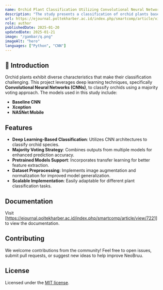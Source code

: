 ```yaml
---
name: Orchid Plant Classification Utilizing Convolutional Neural Network Architecture based on Majority Voting
description: "The study presents a classification of orchid plants based on three distinct deep learning architectures: Baseline CNN, Xception, and NASNet Mobile."
url: https://ejournal.poltekharber.ac.id/index.php/smartcomp/article/view/7221
role: author
publishedDate: 2025-01-20
updatedDate: 2025-01-21
image: "/gambar/q.png"
imageAlt: "hero"
languages: ["Python", "CNN"]
---
```


## 🙌 Introduction

Orchid plants exhibit diverse characteristics that make their classification challenging. This project leverages deep learning techniques, specifically **Convolutional Neural Networks (CNNs)**, to classify orchids using a majority voting approach. The models used in this study include:
- **Baseline CNN**
- **Xception**
- **NASNet Mobile**

## Features

- **Deep Learning-Based Classification**: Utilizes CNN architectures to classify orchid species.
- **Majority Voting Strategy**: Combines outputs from multiple models for enhanced prediction accuracy.
- **Pretrained Models Support**: Incorporates transfer learning for better feature extraction.
- **Dataset Preprocessing**: Implements image augmentation and normalization for improved model generalization.
- **Scalable Implementation**: Easily adaptable for different plant classification tasks.

## Documentation

Visit [https://ejournal.poltekharber.ac.id/index.php/smartcomp/article/view/7221] to view the documentation.

## Contributing

We welcome contributions from the community! Feel free to open issues, submit pull requests, or suggest new ideas to help improve NeoBruu.

## License

Licensed under the [MIT license]().